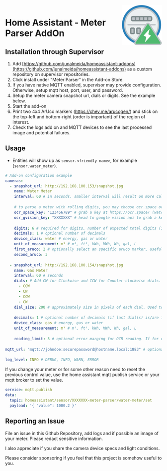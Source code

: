 <img src="icon.png" align="right" width="128" />

# Home Assistant - Meter Parser AddOn

## Installation through Supervisor

1. Add [https://github.com/junalmeida/homeassistant-addons](https://github.com/junalmeida/homeassistant-addons) as a custom
   repository on supervisor repositories.
2. Click install under "Meter Parser" in the Add-on Store.
3. If you have native MQTT enabled, supervisor may provide configuration. Otherwise, setup mqtt host, port, user, and password.
4. Setup the meter camera snapshot url, dials or digits. See the example below.
5. Start the add-on
6. Print two 4x4 ArUco markers (https://chev.me/arucogen/) and stick on the top-left and bottom-right (order is important) of the region of interest.
7. Check the logs add on and MQTT devices to see the last processed image and potential failures.

## Usage

- Entities will show up as `sensor.<friendly name>`, for example (`sensor.water_meter`).

```yaml
# Add-on configuration example
cameras:
  - snapshot_url: http://192.168.100.153/snapshot.jpg
    name: Water Meter
    interval: 60 # in seconds. smaller interval will result on more calls to the ocr api for digit parse

    # to parse a meter with rolling digits, you may choose ocr.space or google vision OCR services. At least one service is required.
    ocr_space_key: "123456789" # grab a key at https://ocr.space/ (watch for rate limits)
    ocr_gvision_key: "XXXXXXX" # head to google vision api to grab a key (watch for costs)

    digits: 6 # required for digits, number of expected total digits (including decimals)
    decimals: 1 # optional number of decimals
    device_class: water # energy, gas or water
    unit_of_measurement: m³ # m³, ft³, kWh, MWh, Wh, gal, L
    first_aruco: 2 # optionally select an specific aruco marker, useful if you have two counters on the same camera
    second_aruco: 3

  - snapshot_url: http://192.168.100.154/snapshot.jpg
    name: Gas Meter
    interval: 60 # seconds
    dials: # Add CW for Clockwise and CCW for Counter-clockwise dials. 1 line per dial
      - CCW
      - CW
      - CCW
      - CW
    dial_size: 200 # approximately size in pixels of each dial. Used to ignore smaller or larger circles on the image.

    decimals: 1 # optional number of decimals (if last dial(s) is/are fraction, set this)
    device_class: gas # energy, gas or water
    unit_of_measurement: m³ # m³, ft³, kWh, MWh, Wh, gal, L

    reading_limit: 3 # optional error marging for OCR reading. If for eg OCR read a number above that limit, reading is ignored. Useful when camera has bad focused image.

mqtt_url: "mqtt://johndoe:securepassword@hostname.local:1883" # optional when automatically handled by home assistant

log_level: INFO # DEBUG, INFO, WARN, ERROR
```

If you change your meter or for some other reason need to reset the previous control value, use the home assistant mqtt publish service or your mqtt broker to set the value.

```yaml
service: mqtt.publish
data:
  topic: homeassistant/sensor/XXXXXXX-meter-parser/water-meter/set
  payload: '{ "value": 1000.2 }'
```

## Reporting an Issue

File an issue in this Github Repository, add logs and if possible an image of your meter. Please redact sensitive information.

I also appreciate if you share the camera device specs and light conditions.

Please consider sponsoring if you feel that this project is somehow useful to you.
